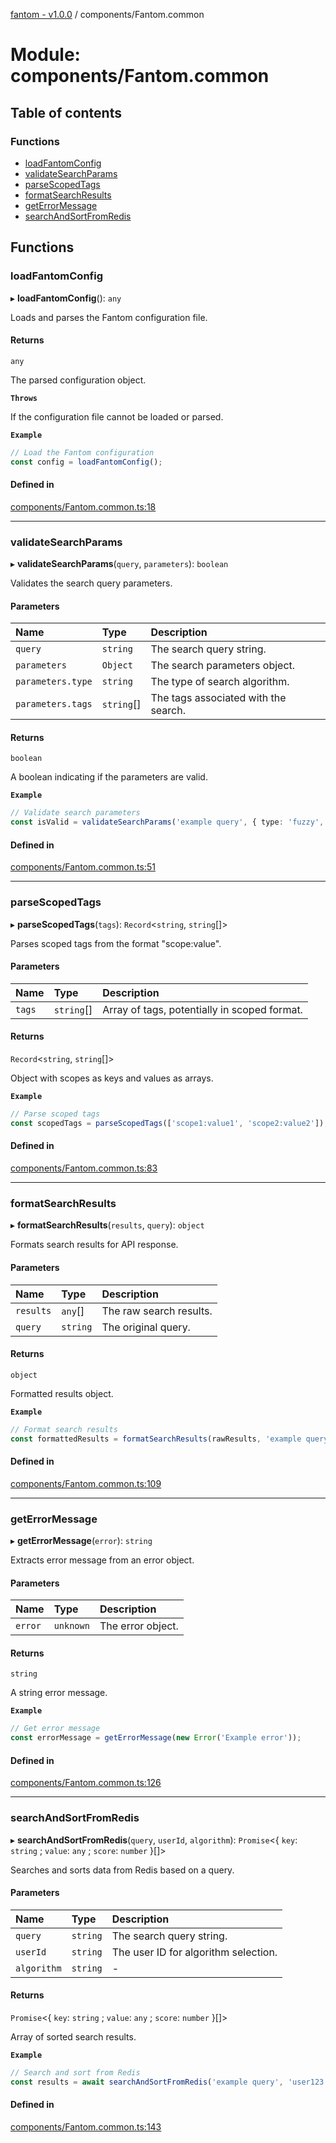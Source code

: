 [fantom - v1.0.0](../README.md) / components/Fantom.common

# Module: components/Fantom.common

## Table of contents

### Functions

- [loadFantomConfig](components_Fantom_common.md#loadfantomconfig)
- [validateSearchParams](components_Fantom_common.md#validatesearchparams)
- [parseScopedTags](components_Fantom_common.md#parsescopedtags)
- [formatSearchResults](components_Fantom_common.md#formatsearchresults)
- [getErrorMessage](components_Fantom_common.md#geterrormessage)
- [searchAndSortFromRedis](components_Fantom_common.md#searchandsortfromredis)

## Functions

### loadFantomConfig

▸ **loadFantomConfig**(): `any`

Loads and parses the Fantom configuration file.

#### Returns

`any`

The parsed configuration object.

**`Throws`**

If the configuration file cannot be loaded or parsed.

**`Example`**

```ts
// Load the Fantom configuration
const config = loadFantomConfig();
```

#### Defined in

[components/Fantom.common.ts:18](https://github.com/ispyhumanfly/fantom/blob/579db0bfe70463ab669b28f1fa6e442784277dd6/components/Fantom.common.ts#L18)

___

### validateSearchParams

▸ **validateSearchParams**(`query`, `parameters`): `boolean`

Validates the search query parameters.

#### Parameters

| Name | Type | Description |
| :------ | :------ | :------ |
| `query` | `string` | The search query string. |
| `parameters` | `Object` | The search parameters object. |
| `parameters.type` | `string` | The type of search algorithm. |
| `parameters.tags` | `string`[] | The tags associated with the search. |

#### Returns

`boolean`

A boolean indicating if the parameters are valid.

**`Example`**

```ts
// Validate search parameters
const isValid = validateSearchParams('example query', { type: 'fuzzy', tags: ['tag1', 'tag2'] });
```

#### Defined in

[components/Fantom.common.ts:51](https://github.com/ispyhumanfly/fantom/blob/579db0bfe70463ab669b28f1fa6e442784277dd6/components/Fantom.common.ts#L51)

___

### parseScopedTags

▸ **parseScopedTags**(`tags`): `Record`\<`string`, `string`[]\>

Parses scoped tags from the format "scope:value".

#### Parameters

| Name | Type | Description |
| :------ | :------ | :------ |
| `tags` | `string`[] | Array of tags, potentially in scoped format. |

#### Returns

`Record`\<`string`, `string`[]\>

Object with scopes as keys and values as arrays.

**`Example`**

```ts
// Parse scoped tags
const scopedTags = parseScopedTags(['scope1:value1', 'scope2:value2']);
```

#### Defined in

[components/Fantom.common.ts:83](https://github.com/ispyhumanfly/fantom/blob/579db0bfe70463ab669b28f1fa6e442784277dd6/components/Fantom.common.ts#L83)

___

### formatSearchResults

▸ **formatSearchResults**(`results`, `query`): `object`

Formats search results for API response.

#### Parameters

| Name | Type | Description |
| :------ | :------ | :------ |
| `results` | `any`[] | The raw search results. |
| `query` | `string` | The original query. |

#### Returns

`object`

Formatted results object.

**`Example`**

```ts
// Format search results
const formattedResults = formatSearchResults(rawResults, 'example query');
```

#### Defined in

[components/Fantom.common.ts:109](https://github.com/ispyhumanfly/fantom/blob/579db0bfe70463ab669b28f1fa6e442784277dd6/components/Fantom.common.ts#L109)

___

### getErrorMessage

▸ **getErrorMessage**(`error`): `string`

Extracts error message from an error object.

#### Parameters

| Name | Type | Description |
| :------ | :------ | :------ |
| `error` | `unknown` | The error object. |

#### Returns

`string`

A string error message.

**`Example`**

```ts
// Get error message
const errorMessage = getErrorMessage(new Error('Example error'));
```

#### Defined in

[components/Fantom.common.ts:126](https://github.com/ispyhumanfly/fantom/blob/579db0bfe70463ab669b28f1fa6e442784277dd6/components/Fantom.common.ts#L126)

___

### searchAndSortFromRedis

▸ **searchAndSortFromRedis**(`query`, `userId`, `algorithm`): `Promise`\<\{ `key`: `string` ; `value`: `any` ; `score`: `number`  }[]\>

Searches and sorts data from Redis based on a query.

#### Parameters

| Name | Type | Description |
| :------ | :------ | :------ |
| `query` | `string` | The search query string. |
| `userId` | `string` | The user ID for algorithm selection. |
| `algorithm` | `string` | - |

#### Returns

`Promise`\<\{ `key`: `string` ; `value`: `any` ; `score`: `number`  }[]\>

Array of sorted search results.

**`Example`**

```ts
// Search and sort from Redis
const results = await searchAndSortFromRedis('example query', 'user123', config);
```

#### Defined in

[components/Fantom.common.ts:143](https://github.com/ispyhumanfly/fantom/blob/579db0bfe70463ab669b28f1fa6e442784277dd6/components/Fantom.common.ts#L143)
